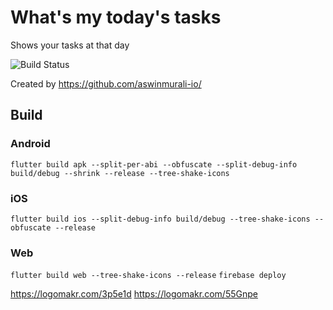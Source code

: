 # What's my today's tasks

Shows your tasks at that day

![Build Status](https://github.com/aswinmurali-io/whatsmytodaystasks/workflows/Flutter%20CI/badge.svg)

Created by <https://github.com/aswinmurali-io/>

## Build

### Android

`flutter build apk --split-per-abi --obfuscate --split-debug-info build/debug --shrink --release --tree-shake-icons`

### iOS

`flutter build ios --split-debug-info build/debug --tree-shake-icons --obfuscate --release`

### Web

`flutter build web --tree-shake-icons --release`
`firebase deploy`

<https://logomakr.com/3p5e1d>
<https://logomakr.com/55Gnpe>
